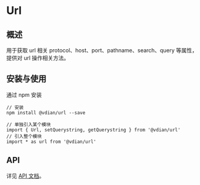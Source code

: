 # Url

## 概述

用于获取 url 相关 protocol、host、port、pathname、search、query 等属性，提供对 url 操作相关方法。

## 安装与使用

通过 npm 安装

```
// 安装
npm install @vdian/url --save

// 单独引入某个模块
import { Url, setQuerystring, getQuerystring } from '@vdian/url'
// 引入整个模块
import * as url from '@vdian/url'
```

## API

详见 [API 文档](./docs/api.md)。
